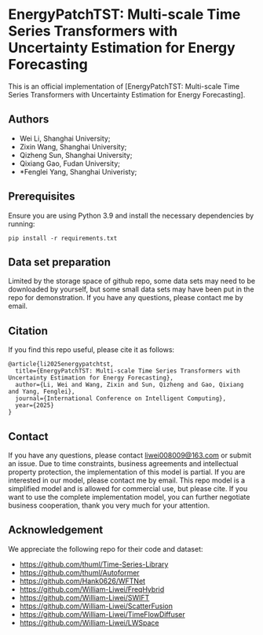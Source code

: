 # EnergyPatchTST: Multi-scale Time Series Transformers with Uncertainty Estimation for Energy Forecasting

This is an official implementation of [EnergyPatchTST: Multi-scale Time Series Transformers with Uncertainty Estimation for Energy Forecasting].

## Authors

- Wei Li, Shanghai University;
- Zixin Wang, Shanghai University;
- Qizheng Sun, Shanghai University;
- Qixiang Gao, Fudan University;
- *Fenglei Yang, Shanghai Univeristy;

## Prerequisites

Ensure you are using Python 3.9 and install the necessary dependencies by running:

```
pip install -r requirements.txt
```

## Data set preparation

Limited by the storage space of github repo, some data sets may need to be downloaded by yourself, but some small data sets may have been put in the repo for demonstration. If you have any questions, please contact me by email.

## Citation

If you find this repo useful, please cite it as follows:

```
@article{li2025energypatchtst,
  title={EnergyPatchTST: Multi-scale Time Series Transformers with Uncertainty Estimation for Energy Forecasting},
  author={Li, Wei and Wang, Zixin and Sun, Qizheng and Gao, Qixiang and Yang, Fenglei},
  journal={International Conference on Intelligent Computing},
  year={2025}
}
```

## Contact

If you have any questions, please contact <liwei008009@163.com> or submit an issue.
Due to time constraints, business agreements and intellectual property protection, the implementation of this model is partial. If you are interested in our model, please contact me by email.
This repo model is a simplified model and is allowed for commercial use, but please cite. If you want to use the complete implementation model, you can further negotiate business cooperation, thank you very much for your attention.

## Acknowledgement

We appreciate the following repo for their code and dataset:

- https://github.com/thuml/Time-Series-Library
- https://github.com/thuml/Autoformer
- https://github.com/Hank0626/WFTNet
- https://github.com/William-Liwei/FreqHybrid
- https://github.com/William-Liwei/SWIFT
- https://github.com/William-Liwei/ScatterFusion
- https://github.com/William-Liwei/TimeFlowDiffuser
- https://github.com/William-Liwei/LWSpace
